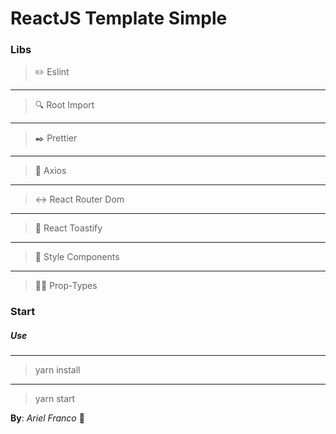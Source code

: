 # ReactJS Template Simple

### Libs

> :pencil2: Eslint
---------
> :mag: Root Import
---------
> :black_nib: Prettier
---------
> :running: Axios
---------
> :left_right_arrow: React Router Dom
---------
> :bell: React Toastify
---------
> :nail_care: Style Components
---------
> :guardsman: Prop-Types


### Start

##### Use
-------
> yarn install
-------
> yarn start






__By__: _Ariel Franco_ :rocket:

